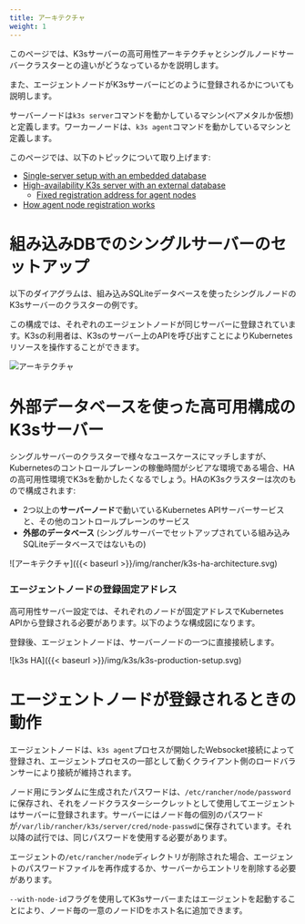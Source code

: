 ```yaml
---
title: アーキテクチャ
weight: 1
---
```


このページでは、K3sサーバーの高可用性アーキテクチャとシングルノードサーバークラスターとの違いがどうなっているかを説明します。

また、エージェントノードがK3sサーバーにどのように登録されるかについても説明します。

サーバーノードは`k3s server`コマンドを動かしているマシン(ベアメタルか仮想)と定義します。ワーカーノードは、`k3s agent`コマンドを動かしているマシンと定義します。

このページでは、以下のトピックについて取り上げます:

- [Single-server setup with an embedded database](#single-server-setup-with-an-embedded-db)
- [High-availability K3s server with an external database](#high-availability-k3s-server-with-an-external-db)
  - [Fixed registration address for agent nodes](#fixed-registration-address-for-agent-nodes)
- [How agent node registration works](#how-agent-node-registration-works)

# 組み込みDBでのシングルサーバーのセットアップ

以下のダイアグラムは、組み込みSQLiteデータベースを使ったシングルノードのK3sサーバーのクラスターの例です。

この構成では、それぞれのエージェントノードが同じサーバーに登録されています。K3sの利用者は、K3sのサーバー上のAPIを呼び出すことによりKubernetesリソースを操作することができます。

![アーキテクチャ]({{<baseurl>}}/img/rancher/k3s-single-node-server-architecture.svg)

# 外部データベースを使った高可用構成のK3sサーバー

シングルサーバーのクラスターで様々なユースケースにマッチしますが、Kubernetesのコントロールプレーンの稼働時間がシビアな環境である場合、HAの高可用性環境でK3sを動かしたくなるでしょう。HAのK3sクラスターは次のもので構成されます:

* 2つ以上の**サーバーノード**で動いているKubernetes APIサーバーサービスと、その他のコントロールプレーンのサービス
* **外部のデータベース** (シングルサーバーでセットアップされている組み込みSQLiteデータベースではないもの)

![アーキテクチャ]({{< baseurl >}}/img/rancher/k3s-ha-architecture.svg)

### エージェントノードの登録固定アドレス

高可用性サーバー設定では、それぞれのノードが固定アドレスでKubernetes APIから登録される必要があります。以下のような構成図になります。

登録後、エージェントノードは、サーバーノードの一つに直接接続します。

![k3s HA]({{< baseurl >}}/img/k3s/k3s-production-setup.svg)

# エージェントノードが登録されるときの動作

エージェントノードは、`k3s agent`プロセスが開始したWebsocket接続によって登録され、エージェントプロセスの一部として動くクライアント側のロードバランサーにより接続が維持されます。

ノード用にランダムに生成されたパスワードは、`/etc/rancher/node/password`に保存され、それをノードクラスターシークレットとして使用してエージェントはサーバーに登録されます。サーバーにはノード毎の個別のパスワードが`/var/lib/rancher/k3s/server/cred/node-passwd`に保存されています。それ以降の試行では、同じパスワードを使用する必要があります。

エージェントの`/etc/rancher/node`ディレクトリが削除された場合、エージェントのパスワードファイルを再作成するか、サーバーからエントリを削除する必要があります。

`--with-node-id`フラグを使用してK3sサーバーまたはエージェントを起動することにより、ノード毎の一意のノードIDをホスト名に追加できます。
